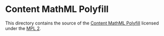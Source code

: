 # Content MathML Polyfill

This directory contains the source of the
[Content MathML Polyfill](https://addons.mozilla.org/en-US/firefox/addon/content-mathml-polyfill/)
licensed under the [MPL 2](https://www.mozilla.org/en-US/MPL/2.0/).
